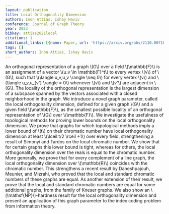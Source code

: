 ```yaml
---
layout: publication
title: Local Orthogonality Dimension
authors: Inon Attias, Ishay Haviv
conference: Journal of Graph Theory
year: 2023
bibkey: attias2021local
citations: 1
additional_links: [{name: Paper, url: 'https://arxiv.org/abs/2110.00718'}]
tags: []
short_authors: Inon Attias, Ishay Haviv
---
```

An orthogonal representation of a graph \\(G\\) over a field \\(\mathbb\{F\}\\) is an
assignment of a vector \\(u_v \in \mathbb\{F\}^t\\) to every vertex \\(v\\) of \\(G\\), such
that \\(\langle u_v,u_v \rangle \neq 0\\) for every vertex \\(v\\) and \\(\langle
u_v,u_\{v'\} \rangle = 0\\) whenever \\(v\\) and \\(v'\\) are adjacent in \\(G\\). The locality
of the orthogonal representation is the largest dimension of a subspace spanned
by the vectors associated with a closed neighborhood in the graph. We introduce
a novel graph parameter, called the local orthogonality dimension, defined for
a given graph \\(G\\) and a given field \\(\mathbb\{F\}\\), as the smallest possible
locality of an orthogonal representation of \\(G\\) over \\(\mathbb\{F\}\\). We
investigate the usefulness of topological methods for proving lower bounds on
the local orthogonality dimension. We prove that graphs for which topological
methods imply a lower bound of \\(t\\) on their chromatic number have local
orthogonality dimension at least \\(\lceil t/2 \rceil +1\\) over every field,
strengthening a result of Simonyi and Tardos on the local chromatic number. We
show that for certain graphs this lower bound is tight, whereas for others, the
local orthogonality dimension over the reals is equal to the chromatic number.
More generally, we prove that for every complement of a line graph, the local
orthogonality dimension over \\(\mathbb\{R\}\\) coincides with the chromatic number.
This strengthens a recent result by Daneshpajouh, Meunier, and Mizrahi, who
proved that the local and standard chromatic numbers of these graphs are equal.
As another extension of their result, we prove that the local and standard
chromatic numbers are equal for some additional graphs, from the family of
Kneser graphs. We also show an \\(\mathsf\{NP\}\\)-hardness result for the local
orthogonality dimension and present an application of this graph parameter to
the index coding problem from information theory.